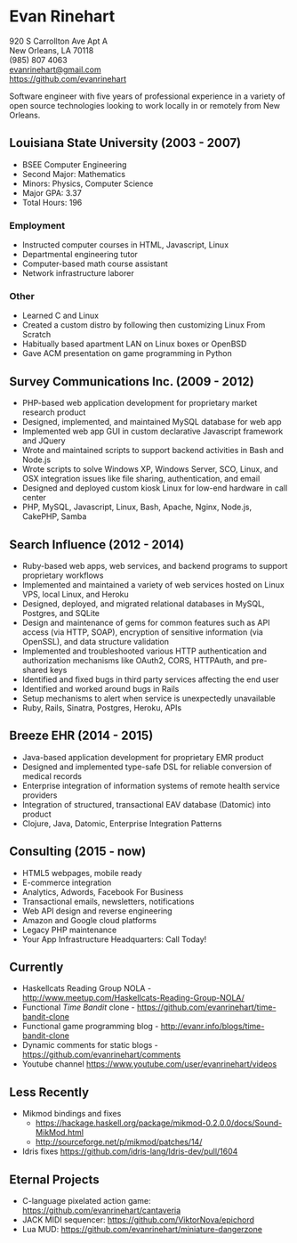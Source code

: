 # Evan Rinehart

920 S Carrollton Ave Apt A<br>
New Orleans, LA 70118<br>
(985) 807 4063<br>
evanrinehart@gmail.com<br>
https://github.com/evanrinehart<br>

Software engineer with five years of professional experience in a variety of
open source technologies looking to work locally in or remotely from New Orleans.

## Louisiana State University (2003 - 2007)

- BSEE Computer Engineering
- Second Major: Mathematics
- Minors: Physics, Computer Science
- Major GPA: 3.37
- Total Hours: 196

### Employment
- Instructed computer courses in HTML, Javascript, Linux
- Departmental engineering tutor
- Computer-based math course assistant
- Network infrastructure laborer

### Other
- Learned C and Linux 
- Created a custom distro by following then customizing Linux From Scratch
- Habitually based apartment LAN on Linux boxes or OpenBSD
- Gave ACM presentation on game programming in Python

## Survey Communications Inc. (2009 - 2012)

- PHP-based web application development for proprietary market research product
- Designed, implemented, and maintained MySQL database for web app
- Implemented web app GUI in custom declarative Javascript framework and JQuery
- Wrote and maintained scripts to support backend activities in Bash and Node.js
- Wrote scripts to solve Windows XP, Windows Server, SCO, Linux, and OSX integration issues like file sharing, authentication, and email
- Designed and deployed custom kiosk Linux for low-end hardware in call center
- PHP, MySQL, Javascript, Linux, Bash, Apache, Nginx, Node.js, CakePHP, Samba

## Search Influence (2012 - 2014)

- Ruby-based web apps, web services, and backend programs to support proprietary workflows
- Implemented and maintained a variety of web services hosted on Linux VPS, local Linux, and Heroku
- Designed, deployed, and migrated relational databases in MySQL, Postgres, and SQLite
- Design and maintenance of gems for common features such as API access (via HTTP, SOAP), encryption of sensitive information (via OpenSSL), and data structure validation
- Implemented and troubleshooted various HTTP authentication and authorization mechanisms like OAuth2, CORS, HTTPAuth, and pre-shared keys
- Identified and fixed bugs in third party services affecting the end user
- Identified and worked around bugs in Rails
- Setup mechanisms to alert when service is unexpectedly unavailable
- Ruby, Rails, Sinatra, Postgres, Heroku, APIs

## Breeze EHR (2014 - 2015)

- Java-based application development for proprietary EMR product
- Designed and implemented type-safe DSL for reliable conversion of medical records
- Enterprise integration of information systems of remote health service providers
- Integration of structured, transactional EAV database (Datomic) into product
- Clojure, Java, Datomic, Enterprise Integration Patterns

## Consulting (2015 - now)

- HTML5 webpages, mobile ready
- E-commerce integration
- Analytics, Adwords, Facebook For Business
- Transactional emails, newsletters, notifications
- Web API design and reverse engineering
- Amazon and Google cloud platforms
- Legacy PHP maintenance
- Your App Infrastructure Headquarters: Call Today!

## Currently

- Haskellcats Reading Group NOLA - http://www.meetup.com/Haskellcats-Reading-Group-NOLA/
- Functional *Time Bandit* clone - https://github.com/evanrinehart/time-bandit-clone
- Functional game programming blog - http://evanr.info/blogs/time-bandit-clone
- Dynamic comments for static blogs - https://github.com/evanrinehart/comments
- Youtube channel https://www.youtube.com/user/evanrinehart/videos

## Less Recently

- Mikmod bindings and fixes
  - https://hackage.haskell.org/package/mikmod-0.2.0.0/docs/Sound-MikMod.html
  - http://sourceforge.net/p/mikmod/patches/14/
- Idris fixes https://github.com/idris-lang/Idris-dev/pull/1604

## Eternal Projects

- C-language pixelated action game: https://github.com/evanrinehart/cantaveria
- JACK MIDI sequencer: https://github.com/ViktorNova/epichord
- Lua MUD: https://github.com/evanrinehart/miniature-dangerzone
